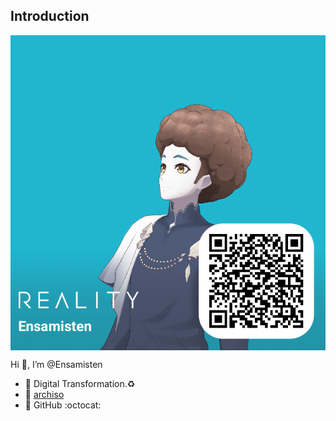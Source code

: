 ## Introduction
<img align="center" src="img/reality.png">

Hi 👋, I’m @Ensamisten
  - :eyes: Digital Transformation.:recycle:
  - 🌱 [archiso](https://wiki.archlinux.org/title/archiso)
  - 💞️ GitHub :octocat:
